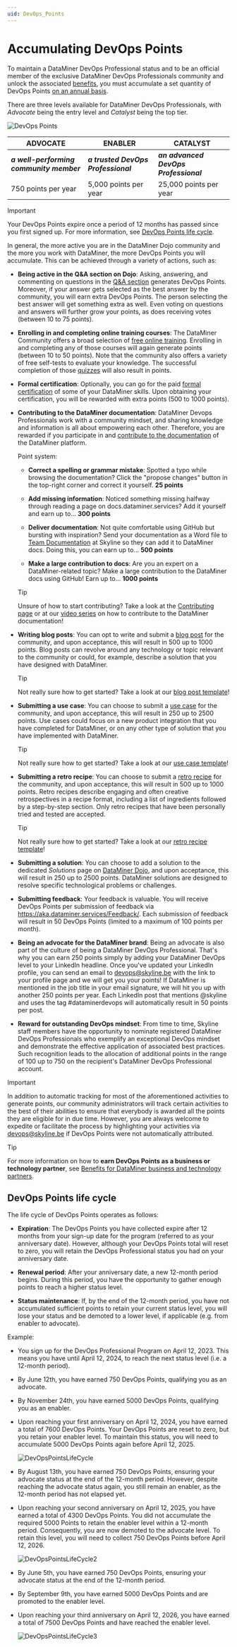 ```yaml
---
uid: DevOps_Points
---
```


# Accumulating DevOps Points

To maintain a DataMiner DevOps Professional status and to be an official member of the exclusive DataMiner DevOps Professionals community and unlock the associated [benefits](xref:Benefits_DevOps_Professionals_Program), you must accumulate a set quantity of DevOps Points [on an annual basis](#devops-points-life-cycle).

There are three levels available for DataMiner DevOps Professionals, with *Advocate* being the entry level and *Catalyst* being the top tier.

![DevOps Points](~/dataminer-overview/images/DevOps_Timeline.svg)

| **ADVOCATE** | **ENABLER** | **CATALYST** |
|--|--|--|
| ***a well-performing community member*** | ***a trusted DevOps Professional*** | ***an advanced DevOps Professional*** |
| 750 points per year | 5,000 points per year | 25,000 points per year |

> [!IMPORTANT]
> Your DevOps Points expire once a period of 12 months has passed since you first signed up. For more information, see [DevOps Points life cycle](#devops-points-life-cycle).

In general, the more active you are in the DataMiner Dojo community and the more you work with DataMiner, the more DevOps Points you will accumulate. This can be achieved through a variety of actions, such as:

- **Being active in the Q&A section on Dojo**: Asking, answering, and commenting on questions in the [Q&A section](https://community.dataminer.services/questions/) generates DevOps Points. Moreover, if your answer gets selected as the best answer by the community, you will earn extra DevOps Points. The person selecting the best answer will get something extra as well. Even voting on questions and answers will further grow your points, as does receiving votes (between 10 to 75 points).

- **Enrolling in and completing online training courses**: The DataMiner Community offers a broad selection of [free online training](https://community.dataminer.services/learning/courses/). Enrolling in and completing any of those courses will again generate points (between 10 to 50 points). Note that the community also offers a variety of free self-tests to evaluate your knowledge. The successful completion of those [quizzes](https://community.dataminer.services/learning/quizzes/) will also result in points.

- **Formal certification**: Optionally, you can go for the paid [formal certification](xref:Overview_Training_certification) of some of your DataMiner skills. Upon obtaining your certification, you will be rewarded with extra points (500 to 1000 points).

- **Contributing to the DataMiner documentation**: DataMiner Devops Professionals work with a community mindset, and sharing knowledge and information is all about empowering each other. Therefore, you are rewarded if you participate in and [contribute to the documentation](xref:contributing) of the DataMiner platform.

  Point system:

  - **Correct a spelling or grammar mistake**: Spotted a typo while browsing the documentation? Click the "propose changes" button in the top-right corner and correct it yourself. **25 points**
  
  - **Add missing information**: Noticed something missing halfway through reading a page on docs.dataminer.services? Add it yourself and earn up to... **300 points**

  - **Deliver documentation**: Not quite comfortable using GitHub but bursting with inspiration? Send your documentation as a Word file to [Team Documentation](mailto:documentation@skyline.be) at Skyline so they can add it to DataMiner docs. Doing this, you can earn up to... **500 points**

  - **Make a large contribution to docs**: Are you an expert on a DataMiner-related topic? Make a large contribution to the DataMiner docs using GitHub! Earn up to... **1000 points**

  > [!TIP]
  > Unsure of how to start contributing? Take a look at the [Contributing page](xref:contributing) or at our [video series](https://www.youtube.com/playlist?list=PLFb70A6JV6vj1f0DPcdYXExEbNWVPYMgW) on how to contribute to the DataMiner documentation!

- **Writing blog posts**: You can opt to write and submit a [blog post](https://community.dataminer.services/blog/) for the community, and upon acceptance, this will result in 500 up to 1000 points. Blog posts can revolve around any technology or topic relevant to the community or could, for example, describe a solution that you have designed with DataMiner.

  > [!TIP]
  > Not really sure how to get started? Take a look at our [blog post template](https://community.dataminer.services/download/blog-post-template/)!

- **Submitting a use case**: You can choose to submit a [use case](https://community.dataminer.services/use-cases/) for the community, and upon acceptance, this will result in 250 up to 2500 points. Use cases could focus on a new product integration that you have completed for DataMiner, or on any other type of solution that you have implemented with DataMiner.

  > [!TIP]
  > Not really sure how to get started? Take a look at our [use case template](https://community.dataminer.services/download/use-case-template/)!

- **Submitting a retro recipe**: You can choose to submit a [retro recipe](https://community.dataminer.services/retro-recipes/) for the community, and upon acceptance, this will result in 500 up to 1000 points. Retro recipes describe engaging and often creative retrospectives in a recipe format, including a list of ingredients followed by a step-by-step section. Only retro recipes that have been personally tried and tested are accepted.

  > [!TIP]
  > Not really sure how to get started? Take a look at our [retro recipe template](https://community.dataminer.services/download/retro-recipe-template/)!

- **Submitting a solution**: You can choose to add a solution to the dedicated *Solutions* page on [DataMiner Dojo](https://community.dataminer.services/solutions/), and upon acceptance, this will result in 250 up to 2500 points. DataMiner solutions are designed to resolve specific technological problems or challenges.

- **Submitting feedback**: Your feedback is valuable. You will receive DevOps Points per submission of feedback via <https://aka.dataminer.services/Feedback/>. Each submission of feedback will result in 50 DevOps Points (limited to a maximum of 100 points per month).

- **Being an advocate for the DataMiner brand**: Being an advocate is also part of the culture of being a DataMiner DevOps Professional. That's why you can earn 250 points simply by adding your DataMiner DevOps level to your LinkedIn headline. Once you've updated your LinkedIn profile, you can send an email to [devops@skyline.be](mailto:devops@skyline.be) with the link to your profile page and we will get you your points! If DataMiner is mentioned in the job title in your email signature, we will hit you up with another 250 points per year. Each LinkedIn post that mentions @skyline and uses the tag #dataminerdevops will automatically result in 50 points per post.

- **Reward for outstanding DevOps mindset**: From time to time, Skyline staff members have the opportunity to nominate registered DataMiner DevOps Professionals who exemplify an exceptional DevOps mindset and demonstrate the effective application of associated best practices. Such recognition leads to the allocation of additional points in the range of 100 up to 750 on the recipient's DataMiner DevOps Professional account.

> [!IMPORTANT]
> In addition to automatic tracking for most of the aforementioned activities to generate points, our community administrators will track certain activities to the best of their abilities to ensure that everybody is awarded all the points they are eligible for in due time. However, you are always welcome to expedite or facilitate the process by highlighting your activities via [devops@skyline.be](mailto:devops@skyline.be) if DevOps Points were not automatically attributed.

> [!TIP]
> For more information on how to **earn DevOps Points as a business or technology partner**, see [Benefits for DataMiner business and technology partners](xref:Benefits_Business_and_Tech_Partners).

## DevOps Points life cycle

The life cycle of DevOps Points operates as follows:

- **Expiration**: The DevOps Points you have collected expire after 12 months from your sign-up date for the program (referred to as your anniversary date). However, although your DevOps Points total will reset to zero, you will retain the DevOps Professional status you had on your anniversary date.

- **Renewal period**: After your anniversary date, a new 12-month period begins. During this period, you have the opportunity to gather enough points to reach a higher status level.

- **Status maintenance**: If, by the end of the 12-month period, you have not accumulated sufficient points to retain your current status level, you will lose your status and be demoted to a lower level, if applicable (e.g. from enabler to advocate).

Example:

- You sign up for the DevOps Professional Program on April 12, 2023. This means you have until April 12, 2024, to reach the next status level (i.e. a 12-month period).

- By June 12th, you have earned 750 DevOps Points, qualifying you as an advocate.

- By November 24th, you have earned 5000 DevOps Points, qualifying you as an enabler.

- Upon reaching your first anniversary on April 12, 2024, you have earned a total of 7600 DevOps Points. Your DevOps Points are reset to zero, but you retain your enabler level. To maintain this status, you will need to accumulate 5000 DevOps Points again before April 12, 2025.

  ![DevOpsPointsLifeCycle](~/dataminer-overview/images/DevOps_Life_Cycle1.svg)

- By August 13th, you have earned 750 DevOps Points, ensuring your advocate status at the end of the 12-month period. However, despite reaching the advocate status again, you still remain an enabler, as the 12-month period has not elapsed yet.

- Upon reaching your second anniversary on April 12, 2025, you have earned a total of 4300 DevOps Points. You did not accumulate the required 5000 Points to retain the enabler level within a 12-month period. Consequently, you are now demoted to the advocate level. To retain this level, you will need to collect 750 DevOps Points before April 12, 2026.

  ![DevOpsPointsLifeCycle2](~/dataminer-overview/images/DevOps_Life_Cycle2.svg)

- By June 5th, you have earned 750 DevOps Points, ensuring your advocate status at the end of the 12-month period.

- By September 9th, you have earned 5000 DevOps Points and are promoted to the enabler level.

- Upon reaching your third anniversary on April 12, 2026, you have earned a total of 7500 DevOps Points and have reached the enabler level.

  ![DevOpsPointsLifeCycle3](~/dataminer-overview/images/DevOps_Life_Cycle3.svg)